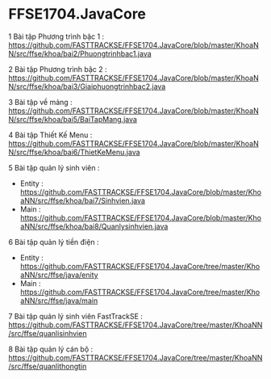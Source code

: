 # FFSE1704.JavaCore
1 Bài tập Phương trình bậc 1  : https://github.com/FASTTRACKSE/FFSE1704.JavaCore/blob/master/KhoaNN/src/ffse/khoa/bai2/Phuongtrinhbac1.java

2 Bài tập Phương trình bậc 2 : 
https://github.com/FASTTRACKSE/FFSE1704.JavaCore/blob/master/KhoaNN/src/ffse/khoa/bai3/Giaiphuongtrinhbac2.java

3 Bài tập về mảng :
https://github.com/FASTTRACKSE/FFSE1704.JavaCore/blob/master/KhoaNN/src/ffse/khoa/bai5/BaiTapMang.java

4 Bài tập Thiết Kế Menu : 
https://github.com/FASTTRACKSE/FFSE1704.JavaCore/blob/master/KhoaNN/src/ffse/khoa/bai6/ThietKeMenu.java

5 Bài tập quản lý sinh viên : 
   + Entity : https://github.com/FASTTRACKSE/FFSE1704.JavaCore/blob/master/KhoaNN/src/ffse/khoa/bai7/Sinhvien.java
   + Main : https://github.com/FASTTRACKSE/FFSE1704.JavaCore/blob/master/KhoaNN/src/ffse/khoa/bai8/Quanlysinhvien.java

6 Bài tập quản lý tiền điện  : 
   + Entity : https://github.com/FASTTRACKSE/FFSE1704.JavaCore/tree/master/KhoaNN/src/ffse/java/enity
   + Main : https://github.com/FASTTRACKSE/FFSE1704.JavaCore/tree/master/KhoaNN/src/ffse/java/main
   
7 Bài tập quản lý sinh viên FastTrackSE : 
https://github.com/FASTTRACKSE/FFSE1704.JavaCore/tree/master/KhoaNN/src/ffse/quanlisinhvien

8 Bài tập quản lý cán bộ : 
   https://github.com/FASTTRACKSE/FFSE1704.JavaCore/tree/master/KhoaNN/src/ffse/quanlithongtin
